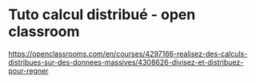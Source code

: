 # Tuto calcul distribué - open classroom

https://openclassrooms.com/en/courses/4297166-realisez-des-calculs-distribues-sur-des-donnees-massives/4308626-divisez-et-distribuez-pour-regner
